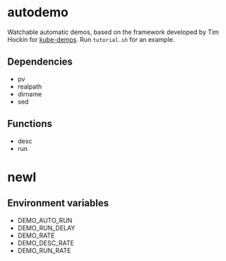 # autodemo

Watchable automatic demos, based on the framework developed by Tim
Hockin for [kube-demos](https://github.com/thockin/kube-demos). Run
`tutorial.sh` for an example.


## Dependencies

* pv
* realpath
* dirname
* sed


## Functions

* desc
* run
# newl


## Environment variables

* DEMO_AUTO_RUN
* DEMO_RUN_DELAY
* DEMO_RATE
* DEMO_DESC_RATE
* DEMO_RUN_RATE
